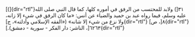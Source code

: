 [(]{dir="rtl"}٣١[) ولابد للمحتسب من الرفق في أموره كلها، كما قال النبي
صلى الله عليه وسلم، فيما رواه عبد بن حميد والضياء عن أنس: «ما كان الرفق
في شيء إلا زانه، ولا نزع من شيء إلا شانه» («الفقه الإسلامي وأدلته»،
ج]{dir="rtl"} ٨[، ص]{dir="rtl"} ٦٢٦٣[، الناشر: دار الفكر - سورية -
دمشق).]{dir="rtl"}
